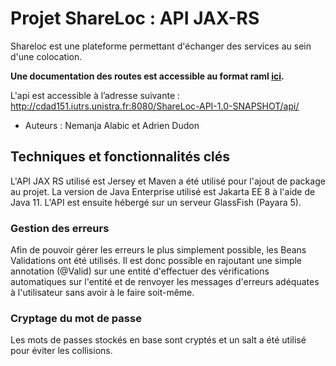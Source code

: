 # Projet ShareLoc : API JAX-RS
Shareloc est une plateforme permettant d'échanger des services au sein d'une colocation.

**Une documentation des routes est accessible au format raml [ici](http://cdad151.iutrs.unistra.fr/doc/).**

L'api est accessible à l’adresse suivante : http://cdad151.iutrs.unistra.fr:8080/ShareLoc-API-1.0-SNAPSHOT/api/

- Auteurs : Nemanja Alabic et Adrien Dudon

## Techniques et fonctionnalités clés

L'API JAX RS utilisé est Jersey et Maven a été utilisé pour l'ajout de package au projet.
La version de Java Enterprise utilisé est Jakarta EE 8 à l'aide de Java 11.
L'API est ensuite hébergé sur un serveur GlassFish (Payara 5).

### Gestion des erreurs
Afin de pouvoir gérer les erreurs le plus simplement possible, les Beans Validations ont été utilisés. Il est
donc possible en rajoutant une simple annotation (@Valid) sur une entité d'effectuer des vérifications automatiques sur
l'entité et de renvoyer les messages d'erreurs adéquates à l'utilisateur sans avoir à le faire soit-même.  

### Cryptage du mot de passe
Les mots de passes stockés en base sont cryptés et un salt a été utilisé pour éviter les collisions.




